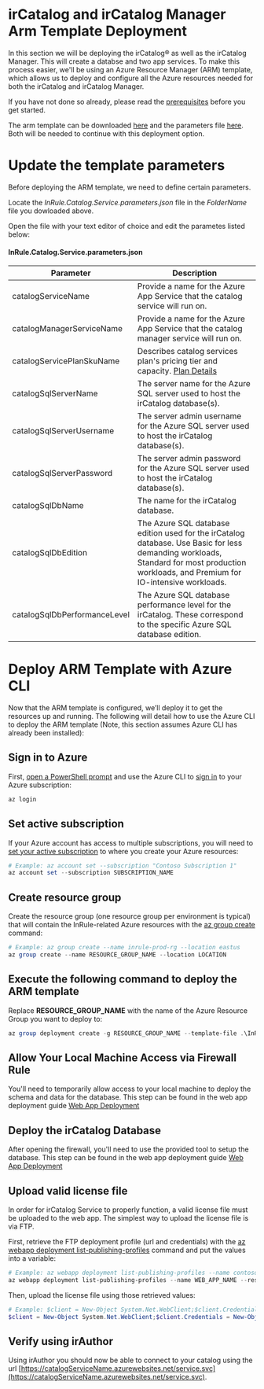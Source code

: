 irCatalog and irCatalog Manager Arm Template Deployment
====
In this section we will be deploying the irCatalog® as well as the irCatalog Manager.  This will create a databse and two app services.  To make this process easier, we'll be using an Azure Resource Manager (ARM) template, which allows us to deploy and configure all the Azure resources needed for both the irCatalog and irCatalog Manager.

If you have not done so already, please read the [prerequisites](../README.md#prerequisites) before you get started.

The arm template can be downloaded [here](https://github.com/InRule/AzureAppServices/releases/latest/download/InRule.Catalog.Service.json) and the parameters file [here](https://github.com/InRule/AzureAppServices/releases/latest/download/InRule.Catalog.Service.parameters.json). Both will be needed to continue with this deployment option.

# Update the template parameters

Before deploying the ARM template, we need to define certain parameters.

Locate the _InRule.Catalog.Service.parameters.json_ file in the _FolderName_ file you dowloaded above.

Open the file with your text editor of choice and edit the parametes listed below:

#### InRule.Catalog.Service.parameters.json
| Parameter | Description |
| --------- | ----------- |
| catalogServiceName | Provide a name for the Azure App Service that the catalog service will run on. |
| catalogManagerServiceName | Provide a name for the Azure App Service that the catalog manager service will run on. |
| catalogServicePlanSkuName | Describes catalog services plan's pricing tier and capacity. [Plan Details](https://azure.microsoft.com/en-us/pricing/details/app-service/)|
| catalogSqlServerName | The server name for the Azure SQL server used to host the irCatalog database(s). |
| catalogSqlServerUsername | The server admin username for the Azure SQL server used to host the irCatalog database(s). |
| catalogSqlServerPassword | The server admin password for the Azure SQL server used to host the irCatalog database(s). |
| catalogSqlDbName | The name for the irCatalog database. |
| catalogSqlDbEdition | The Azure SQL database edition used for the irCatalog database. Use Basic for less demanding workloads, Standard for most production workloads, and Premium for IO-intensive workloads. |
| catalogSqlDbPerformanceLevel | The Azure SQL database performance level for the irCatalog. These correspond to the specific Azure SQL database edition. |

# Deploy ARM Template with Azure CLI

Now that the ARM template is configured, we’ll deploy it to get the resources up and running. The following will detail how to use the Azure CLI to deploy the ARM template (Note, this section assumes Azure CLI has already been installed): 

## Sign in to Azure
First, [open a PowerShell prompt](https://docs.microsoft.com/en-us/powershell/scripting/setup/starting-windows-powershell) and use the Azure CLI to [sign in](https://docs.microsoft.com/en-us/cli/azure/authenticate-azure-cli) to your Azure subscription:
```powershell
az login
```

## Set active subscription
If your Azure account has access to multiple subscriptions, you will need to [set your active subscription](https://docs.microsoft.com/en-us/cli/azure/account#az-account-set) to where you create your Azure resources:
```powershell
# Example: az account set --subscription "Contoso Subscription 1"
az account set --subscription SUBSCRIPTION_NAME
```

## Create resource group
Create the resource group (one resource group per environment is typical) that will contain the InRule-related Azure resources with the [az group create](https://docs.microsoft.com/en-us/cli/azure/group#az-group-create) command:
```powershell
# Example: az group create --name inrule-prod-rg --location eastus
az group create --name RESOURCE_GROUP_NAME --location LOCATION
```

## Execute the following command to deploy the ARM template
Replace __RESOURCE_GROUP_NAME__ with the name of the Azure Resource Group you want to deploy to:
```powershell
az group deployment create -g RESOURCE_GROUP_NAME --template-file .\InRule.Catalog.Service.json --parameters .\InRule.Catalog.Service.parameters.json
```

## Allow Your Local Machine Access via Firewall Rule
You'll need to temporarily allow access to your local machine to deploy the schema and data for the database. This step can be found in the web app deployment guide [Web App Deployment](ircatalog.md##allow-your-local-machine-access-via-firewall-rule)

## Deploy the irCatalog Database
After opening the firewall, you'll need to use the provided tool to setup the database. This step can be found in the web app deployment guide [Web App Deployment](ircatalog.md##Deploy-the-irCatalog-Database)

## Upload valid license file
In order for irCatalog Service to properly function, a valid license file must be uploaded to the web app. The simplest way to upload the license file is via FTP.

First, retrieve the FTP deployment profile (url and credentials) with the [az webapp deployment list-publishing-profiles](https://docs.microsoft.com/en-us/cli/azure/webapp/deployment#az-webapp-deployment-list-publishing-profiles) command and put the values into a variable:
```powershell
# Example: az webapp deployment list-publishing-profiles --name contoso-catalog-prod-wa --resource-group inrule-prod-rg --query "[?contains(publishMethod, 'FTP')].{publishUrl:publishUrl,userName:userName,userPWD:userPWD}[0]" | ConvertFrom-Json -OutVariable creds | Out-Null
az webapp deployment list-publishing-profiles --name WEB_APP_NAME --resource-group RESOURCE_GROUP_NAME --query "[?contains(publishMethod, 'FTP')].{publishUrl:publishUrl,userName:userName,userPWD:userPWD}[0]" | ConvertFrom-Json -OutVariable creds | Out-Null
```

Then, upload the license file using those retrieved values:
```powershell
# Example: $client = New-Object System.Net.WebClient;$client.Credentials = New-Object System.Net.NetworkCredential($creds.userName,$creds.userPWD);$uri = New-Object System.Uri($creds.publishUrl + "/InRuleLicense.xml");$client.UploadFile($uri, "$pwd\InRuleLicense.xml");
$client = New-Object System.Net.WebClient;$client.Credentials = New-Object System.Net.NetworkCredential($creds.userName,$creds.userPWD);$uri = New-Object System.Uri($creds.publishUrl + "/InRuleLicense.xml");$client.UploadFile($uri, "LICENSE_FILE_ABSOLUTE_PATH")
```

## Verify using irAuthor
Using irAuthor you should now be able to connect to your catalog using the url [https://catalogServiceName.azurewebsites.net/service.svc](https://catalogServiceName.azurewebsites.net/service.svc).
